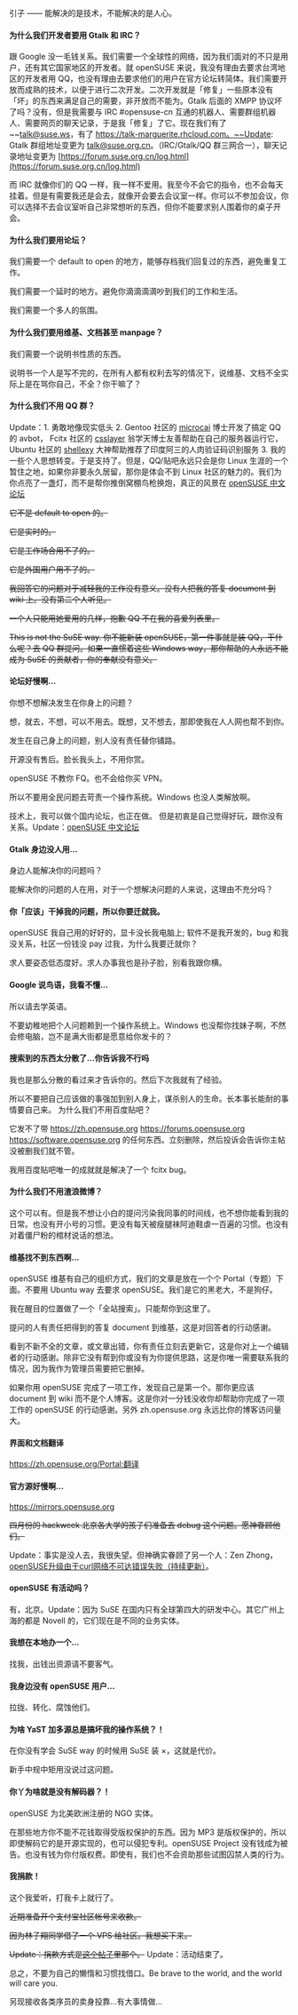 引子 —— 能解决的是技术，不能解决的是人心。

#### 为什么我们开发者要用 Gtalk 和 IRC？

跟 Google 没一毛钱关系。我们需要一个全球性的网络，因为我们面对的不只是用户，还有其它国家地区的开发者。就 openSUSE 来说，我没有理由去要求台湾地区的开发者用 QQ，也没有理由去要求他们的用户在官方论坛转简体。我们需要开放而成熟的技术，以便于进行二次开发。二次开发就是「修复」一些原本没有「坏」的东西来满足自己的需要，非开放而不能为。Gtalk 后面的 XMPP 协议坏了吗？没有，但是我需要与 IRC #opensuse-cn 互通的机器人、需要群组机器人、需要网页的聊天记录，于是我「修复」了它。现在我们有了 ~~talk@suse.ws，有了 https://talk-marguerite.rhcloud.com。~~Update: Gtalk 群组地址变更为 talk@suse.org.cn。（IRC/Gtalk/QQ 群三网合一），聊天记录地址变更为 [https://forum.suse.org.cn/log.html](https://forum.suse.org.cn/log.html)

而 IRC 就像你们的 QQ 一样，我一样不爱用。我至今不会它的指令，也不会每天挂着。但是有需要我还是会去，就像开会要去会议室一样。你可以不参加会议，你可以选择不去会议室听自己非常想听的东西，但你不能要求别人围着你的桌子开会。

#### 为什么我们要用论坛？

我们需要一个 default to open 的地方，能够存档我们回复过的东西，避免重复工作。

我们需要一个延时的地方。避免你滴滴滴滴吵到我们的工作和生活。

我们需要一个多人的氛围。

#### 为什么我们要用维基、文档甚至 manpage？

我们需要一个说明书性质的东西。

说明书一个人是写不完的，在所有人都有权利去写的情况下，说维基、文档不全实际上是在骂你自己，不全？你干嘛了？

#### 为什么我们不用 QQ 群？

Update：1. 勇敢地像现实低头 2. Gentoo 社区的 [microcai](http://microcai.org/) 博士开发了搞定 QQ 的 avbot， Fcitx 社区的 [csslayer](https://www.csslayer.info/wordpress/) 翁学天博士友善帮助在自己的服务器运行它，Ubuntu 社区的 [shellexy](http://shellexy.info/) 大神帮助推荐了印度阿三的人肉验证码识别服务 3. 我的一些个人思想转变。于是支持了。但是，QQ/贴吧永远只会是你 Linux 生涯的一个暂住之地，如果你非要永久居留，那你是体会不到 Linux 社区的魅力的。我们为你点亮了一盏灯，而不是帮你推倒窝棚鸟枪换炮，真正的风景在 [openSUSE 中文论坛](https://forum.suse.org.cn/)

~~它不是 default to open 的。~~

~~它是实时的。~~

~~它是工作场合用不了的。~~

~~它是外国用户用不了的。~~

~~我回答它的问题对于减轻我的工作没有意义。没有人把我的答复 document 到 wiki 上。没有第二个人听见。~~

~~一个人只能用她爱用的几样，抱歉 QQ 不在我的喜爱列表里。~~

~~This is not the SuSE way. 你不能新装 openSUSE，第一件事就是装 QQ，干什么呢？去 QQ 群提问。如果一直惯着这些 Windows way，那你帮助的人永远不能成为 SuSE 的贡献者，你的奉献没有意义。~~

#### 论坛好慢啊…

你想不想解决发生在你身上的问题？

想，就去，不想，可以不用去。既想，又不想去，那即使我在人人网也帮不到你。

发生在自己身上的问题，别人没有责任替你铺路。

开源没有售后。脸长我头上，不用你赏。

openSUSE 不教你 FQ。也不会给你买 VPN。

所以不要用全民问题去苛责一个操作系统。Windows 也没人类解放啊。

技术上，我可以做个国内论坛，也正在做。 但是初衷是自己觉得好玩，跟你没有关系。Update：[openSUSE 中文论坛](https://forum.suse.org.cn/)

#### Gtalk 身边没人用…

身边人能解决你的问题吗？

能解决你的问题的人在用，对于一个想解决问题的人来说，这理由不充分吗？

#### 你「应该」干掉我的问题，所以你要迁就我。

openSUSE 我自己用的好好的，显卡没长我电脑上; 软件不是我开发的，bug 和我没关系，社区一份钱没 pay 过我，为什么我要迁就你？

求人要姿态低态度好。求人办事我也是孙子脸，别看我跟你横。

#### Google 说鸟语，我看不懂…

所以请去学英语。

不要幼稚地把个人问题赖到一个操作系统上。Windows 也没帮你找妹子啊，不然会修电脑，岂不是满大街都是愿意给你发卡的？

#### 搜索到的东西太分散了…你告诉我不行吗

我也是那么分散的看过来才告诉你的。然后下次我就有了经验。

所以不要把自己应该做的事强加到别人身上，谋杀别人的生命。长本事长能耐的事情要自己来。
为什么我们不用百度贴吧？

它发不了带 https://zh.opensuse.org https://forums.opensuse.org https://software.opensuse.org 的任何东西。立刻删除，然后投诉会告诉你主帖没被删我们就不管。

我用百度贴吧唯一的成就就是解决了一个 fcitx bug。

#### 为什么我们不用渣浪微博？

这个可以有。但是我不想让小白的提问污染我同事的时间线，也不想你能看到我的日常。也没有开小号的习惯。更没有每天被瘦腿袜阿迪鞋虐一百遍的习惯。也没有对着僵尸粉的棺材说话的想法。

#### 维基找不到东西啊…

openSUSE 维基有自己的组织方式，我们的文章是放在一个个 Portal（专题）下面。不要用 Ubuntu way 去要求 openSUSE。我们是它的黑老大，不是狗仔。

我在醒目的位置做了一个「全站搜索」。只能帮你到这里了。

提问的人有责任把得到的答复 document 到维基，这是对回答者的行动感谢。

看到不新不全的文章，或文章出错，你有责任立刻去更新它，这是你对上一个编辑者的行动感谢。除非它没有帮到你或没有为你提供思路，这是你唯一需要联系我的情况，因为我作为管理员需要把它删掉。

如果你用 openSUSE 完成了一项工作，发现自己是第一个。那你更应该 document 到 wiki 而不是个人博客。这是你对一分钱没收你却帮助你完成了一项工作的 openSUSE 的行动感谢。另外 zh.opensuse.org 永远比你的博客访问量大。

#### 界面和文档翻译

https://zh.opensuse.org/Portal:翻译

#### 官方源好慢啊…

https://mirrors.opensuse.org

~~四月份的 hackweek 北京各大学的孩子们准备去 debug 这个问题。愿神眷顾他们。~~

Update：事实是没人去，我很失望。但神确实眷顾了另一个人：Zen Zhong，[openSUSE升级由于curl网络不可达错误失败（持续更新）](http://zenzhong8383.blogspot.com/2013/06/zypper-update-broken-cuz-curl-network-unreachable-on-opensuse-zh.html)。

#### openSUSE 有活动吗？

有，北京。Update：因为 SuSE 在国内只有全球第四大的研发中心。其它广州上海的都是 Novell 的，它们现在是不同的业务实体。

#### 我想在本地办一个…

找我，出钱出资源请不要客气。

#### 我身边没有 openSUSE 用户…

拉拢、转化、腐蚀他们。

#### 为啥 YaST 加多源总是搞坏我的操作系统？！

在你没有学会 SuSE way 的时候用 SuSE 装 ×，这就是代价。

新手中规中矩用没说过这问题。

#### 你丫为啥就是没有解码器？！

openSUSE 为北美欧洲注册的 NGO 实体。

在那些地方你不能不花钱取得受版权保护的东西。因为 MP3 是版权保护的，所以即使解码它的是开源实现的，也可以侵犯专利。openSUSE Project 没有钱成为被告。也没有钱为你付版权费。即使有，我们也不会资助那些试图囚禁人类的行为。

#### 我捐款！

这个我爱听，打我卡上就行了。

~~近期准备开个支付宝社区帐号来收款。~~

~~因为林子翔同学借了一个 VPS 给社区。我想买下来。~~

~~Update：捐款方式是[这个帖子](https://forum.suse.org.cn/viewtopic.php?f=19&t=870)里那个。~~ Update：活动结束了。

总之，不要为自己的懒惰和习惯找借口。Be brave to the world, and the world will care you.

另现接收各类序员的卖身投靠…有大事情做…
